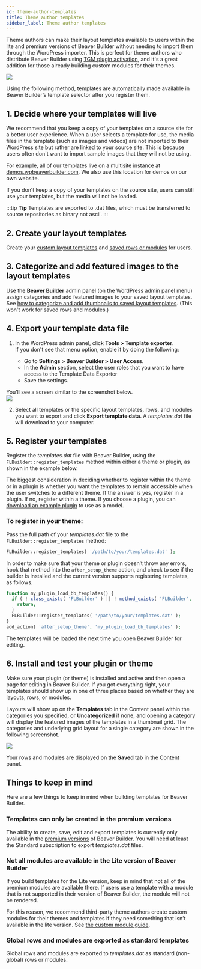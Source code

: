 ```yaml
---
id: theme-author-templates
title: Theme author templates
sidebar_label: Theme author templates
---
```


Theme authors can make their layout templates available to users within the
lite and premium versions of Beaver Builder without needing to import them
through the WordPress importer. This is perfect for theme authors who
distribute Beaver Builder using [TGM plugin activation](http://tgmpluginactivation.com/), and it's a great addition for
those already building custom modules for their themes.

![](/img/theme-author-templates-1.jpg)

Using the following method, templates are automatically made available in
Beaver Builder’s template selector after you register them.

## 1. Decide where your templates will live

We recommend that you keep a copy of your templates on a source site for a
better user experience. When a user selects a template for use, the media
files in the template (such as images and videos) are not imported to their
WordPress site but rather are linked to your source site. This is because
users often don't want to import sample images that they will not be using.

For example, all of our templates live on a multisite instance at
[demos.wpbeaverbuilder.com](https://demos.wpbeaverbuilder.com). We also use this location for demos on our own
website.

If you don’t keep a copy of your templates on the source site, users can still
use your templates, but the media will not be loaded.

:::tip **Tip**
Templates are exported to .dat files, which must be transferred to source repositories as binary not ascii.
:::

## 2. Create your layout templates

Create your [custom layout templates](/beaver-builder/layouts/templates/layout-templates-overview.md) and [saved rows or modules](/beaver-builder/layouts/templates/save-a-row-column-or-module-for-reuse.md) for users.

## 3. Categorize and add featured images to the layout templates

Use the **Beaver Builder** admin panel (on the WordPress admin panel menu)
assign categories and add featured images to your saved layout templates. See
[how to categorize and add thumbnails to saved layout templates](/beaver-builder/layouts/templates/categorize-and-add-thumbnails-to-saved-templates-list.md). (This won't work for saved rows and modules.)

## 4. Export your template data file

1. In the WordPress admin panel, click **Tools > Template exporter**.  
  If you don't see that menu option, enable it by doing the following:

    * Go to **Settings > Beaver Builder > User Access**.
    * In the **Admin** section, select the user roles that you want to have access to the Template Data Exporter
    * Save the settings.

You’ll see a screen similar to the screenshot below.  
![](/img/theme-author-templates-2.jpg)

2. Select all templates or the specific layout templates, rows, and modules you want to export and click **Export template data**. A _templates.dat_ file will download to your computer.

## 5. Register your templates

Register the _templates.dat_ file with Beaver Builder, using the
`FLBuilder::register_templates` method within either a theme or plugin, as
shown in the example below.

The biggest consideration in deciding whether to register within the theme or
in a plugin is whether you want the templates to remain accessible when the
user switches to a different theme. If the answer is yes, register in a
plugin. If no, register within a theme. If you choose a plugin, you can
[download an example plugin](https://www.wpbeaverbuilder.com/downloads/bb-custom-templates-example.zip) to use as a model.

### To register in your theme:

Pass the full path of your _templates.dat_ file to the `FLBuilder::register_templates` method:

```php
FLBuilder::register_templates( '/path/to/your/templates.dat' );
```

In order to make sure that your theme or plugin doesn’t throw any errors, hook
that method into the `after_setup_theme` action, and check to see if the
builder is installed and the current version supports registering templates,
as follows.

  ```php
  function my_plugin_load_bb_templates() {
    if ( ! class_exists( 'FLBuilder' ) || ! method_exists( 'FLBuilder', 'register_templates' ) ) {
      return;
    }
    FLBuilder::register_templates( '/path/to/your/templates.dat' );
  }
  add_action( 'after_setup_theme', 'my_plugin_load_bb_templates' );
  ```

The templates will be loaded the next time you open Beaver Builder for
editing.

## 6. Install and test your plugin or theme

Make sure your plugin (or theme) is installed and active and then open a page
for editing in Beaver Builder. If you got everything right, your templates
should show up in one of three places based on whether they are layouts, rows,
or modules.

Layouts will show up on the **Templates** tab in the Content panel within the
categories you specified, or **Uncategorized** if none, and opening a category
will display the featured images of the templates in a thumbnail grid. The
categories and underlying grid layout for a single category are shown in the
following screenshot.

![](/img/theme-author-templates-3.jpg)

Your rows and modules are displayed on the **Saved** tab in the Content panel.

##  Things to keep in mind

Here are a few things to keep in mind when building templates for Beaver
Builder.

### Templates can only be created in the premium versions

The ability to create, save, edit and export templates is currently only
available in the [premium versions](https://www.wpbeaverbuilder.com/pricing/)
of Beaver Builder. You will need at least the Standard subscription to export
_templates.dat_ files.

### Not all modules are available in the Lite version of Beaver Builder

If you build templates for the Lite version, keep in mind that not all of the
premium modules are available there. If users use a template with a module
that is not supported in their version of Beaver Builder, the module will not
be rendered.

For this reason, we recommend third-party theme authors create custom modules
for their themes and templates if they need something that isn’t available in
the lite version. See [the custom module guide](/beaver-builder/developer/custom-modules/index.md).

### Global rows and modules are exported as standard templates

Global rows and modules are exported to _templates.dat_ as standard (non-
global) rows or modules.
